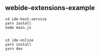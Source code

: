 ## webide-extensions-example

```shell
cd ide-host-service
yarn install
node main.js


cd ide-online
yarn install
yarn dev
```

